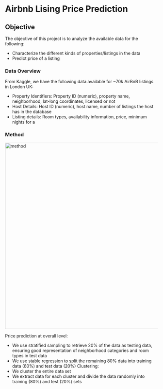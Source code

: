 # Airbnb Lising Price Prediction
## Objective
The objective of this project is to analyze the available data for the following:
- Characterize the different kinds of properties/listings in the data
- Predict price of a listing
### Data Overview
From Kaggle, we have the following data available for ~70k AirBnB listings in London UK:
- Property Identifiers: Property ID (numeric), property name, neighborhood, lat-long coordinates, licensed or not
- Host Details: Host ID (numeric), host name, number of listings the host has in the database
- Listing details: Room types, availability information, price, minimum nights for a 
### Method
<img width="612" alt="method" src="https://github.com/jren99/Airbnb-Prediction/assets/47071387/d16b119f-3d12-4eae-b317-8ec5eaf13904">

Price prediction at overall level:
- We use stratified sampling to retrieve 20% of the data as testing data, ensuring good representation of neighborhood categories and room types in test data
- We use stable regression to split the remaining 80% data into training data (60%) and test data (20%)
Clustering:
- We cluster the entire data set 
- We extract data for each cluster and divide the data randomly into training (80%) and test (20%) sets

